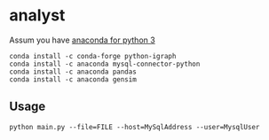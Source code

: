 # analyst

Assum you have [anaconda for python 3](https://www.anaconda.com/download)

```
conda install -c conda-forge python-igraph 
conda install -c anaconda mysql-connector-python 
conda install -c anaconda pandas 
conda install -c anaconda gensim 
```

## Usage

```
python main.py --file=FILE --host=MySqlAddress --user=MysqlUser
```

